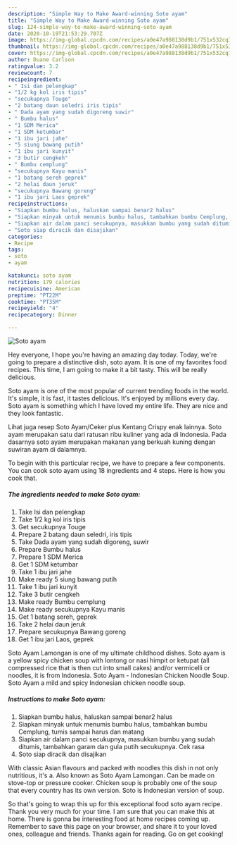 ```yaml
---
description: "Simple Way to Make Award-winning Soto ayam"
title: "Simple Way to Make Award-winning Soto ayam"
slug: 124-simple-way-to-make-award-winning-soto-ayam
date: 2020-10-19T21:53:29.707Z
image: https://img-global.cpcdn.com/recipes/a0e47a988138d9b1/751x532cq70/soto-ayam-foto-resep-utama.jpg
thumbnail: https://img-global.cpcdn.com/recipes/a0e47a988138d9b1/751x532cq70/soto-ayam-foto-resep-utama.jpg
cover: https://img-global.cpcdn.com/recipes/a0e47a988138d9b1/751x532cq70/soto-ayam-foto-resep-utama.jpg
author: Duane Carlson
ratingvalue: 3.2
reviewcount: 7
recipeingredient:
- " Isi dan pelengkap"
- "1/2 kg kol iris tipis"
- "secukupnya Touge"
- "2 batang daun seledri iris tipis"
- " Dada ayam yang sudah digoreng suwir"
- " Bumbu halus"
- "1 SDM Merica"
- "1 SDM ketumbar"
- "1 ibu jari jahe"
- "5 siung bawang putih"
- "1 ibu jari kunyit"
- "3 butir cengkeh"
- " Bumbu cemplung"
- "secukupnya Kayu manis"
- "1 batang sereh geprek"
- "2 helai daun jeruk"
- "secukupnya Bawang goreng"
- "1 ibu jari Laos geprek"
recipeinstructions:
- "Siapkan bumbu halus, haluskan sampai benar2 halus"
- "Siapkan minyak untuk menumis bumbu halus, tambahkan bumbu Cemplung, tumis sampai harus dan matang"
- "Siapkan air dalam panci secukupnya, masukkan bumbu yang sudah ditumis, tambahkan garam dan gula putih secukupnya. Cek rasa"
- "Soto siap diracik dan disajikan"
categories:
- Recipe
tags:
- soto
- ayam

katakunci: soto ayam 
nutrition: 179 calories
recipecuisine: American
preptime: "PT22M"
cooktime: "PT35M"
recipeyield: "4"
recipecategory: Dinner

---
```



![Soto ayam](https://img-global.cpcdn.com/recipes/a0e47a988138d9b1/751x532cq70/soto-ayam-foto-resep-utama.jpg)

Hey everyone, I hope you're having an amazing day today. Today, we're going to prepare a distinctive dish, soto ayam. It is one of my favorites food recipes. This time, I am going to make it a bit tasty. This will be really delicious.

Soto ayam is one of the most popular of current trending foods in the world. It's simple, it is fast, it tastes delicious. It's enjoyed by millions every day. Soto ayam is something which I have loved my entire life. They are nice and they look fantastic.

Lihat juga resep Soto Ayam/Ceker plus Kentang Crispy enak lainnya. Soto ayam merupakan satu dari ratusan ribu kuliner yang ada di Indonesia. Pada dasarnya soto ayam merupakan makanan yang berkuah kuning dengan suwiran ayam di dalamnya.


To begin with this particular recipe, we have to prepare a few components. You can cook soto ayam using 18 ingredients and 4 steps. Here is how you cook that.

<!--inarticleads1-->

##### The ingredients needed to make Soto ayam:

1. Take  Isi dan pelengkap
1. Take 1/2 kg kol iris tipis
1. Get secukupnya Touge
1. Prepare 2 batang daun seledri, iris tipis
1. Take  Dada ayam yang sudah digoreng, suwir
1. Prepare  Bumbu halus
1. Prepare 1 SDM Merica
1. Get 1 SDM ketumbar
1. Take 1 ibu jari jahe
1. Make ready 5 siung bawang putih
1. Take 1 ibu jari kunyit
1. Take 3 butir cengkeh
1. Make ready  Bumbu cemplung
1. Make ready secukupnya Kayu manis
1. Get 1 batang sereh, geprek
1. Take 2 helai daun jeruk
1. Prepare secukupnya Bawang goreng
1. Get 1 ibu jari Laos, geprek


Soto Ayam Lamongan is one of my ultimate childhood dishes. Soto ayam is a yellow spicy chicken soup with lontong or nasi himpit or ketupat (all compressed rice that is then cut into small cakes) and/or vermicelli or noodles, it is from Indonesia. Soto Ayam - Indonesian Chicken Noodle Soup. Soto Ayam a mild and spicy Indonesian chicken noodle soup. 

<!--inarticleads2-->

##### Instructions to make Soto ayam:

1. Siapkan bumbu halus, haluskan sampai benar2 halus
1. Siapkan minyak untuk menumis bumbu halus, tambahkan bumbu Cemplung, tumis sampai harus dan matang
1. Siapkan air dalam panci secukupnya, masukkan bumbu yang sudah ditumis, tambahkan garam dan gula putih secukupnya. Cek rasa
1. Soto siap diracik dan disajikan


With classic Asian flavours and packed with noodles this dish in not only nutritious, it&#39;s a. Also known as Soto Ayam Lamongan. Can be made on stove-top or pressure cooker. Chicken soup is probably one of the soup that every country has its own version. Soto is Indonesian version of soup. 

So that's going to wrap this up for this exceptional food soto ayam recipe. Thank you very much for your time. I am sure that you can make this at home. There is gonna be interesting food at home recipes coming up. Remember to save this page on your browser, and share it to your loved ones, colleague and friends. Thanks again for reading. Go on get cooking!
